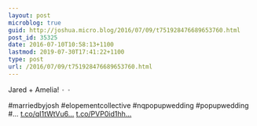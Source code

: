 ```yaml
---
layout: post
microblog: true
guid: http://joshua.micro.blog/2016/07/09/t751928476689653760.html
post_id: 35325
date: 2016-07-10T10:58:13+1100
lastmod: 2019-07-30T17:41:22+1100
type: post
url: /2016/07/09/t751928476689653760.html
---
```

Jared + Amelia!
𐬹 𐬹

#marriedbyjosh 
#elopementcollective
#nqpopupwedding 
#popupwedding
#… [t.co/qI1tWtVu6...](https://t.co/qI1tWtVu6c) [t.co/PVP0id1hh...](https://t.co/PVP0id1hhS)
